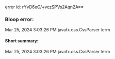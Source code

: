 error id: rYvD6eO/+vczSPVs2Aqn2A==
### Bloop error:

Mar 25, 2024 3:03:26 PM javafx.css.CssParser term
#### Short summary: 

Mar 25, 2024 3:03:26 PM javafx.css.CssParser term